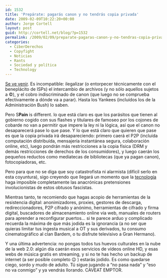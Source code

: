 ```yaml
---
id: 1532
title: 'Prepárate: pagarás canon y no tendrás copia privada'
date: 2009-02-09T10:22:20+00:00
author: Jorge Cortell
layout: post
guid: http://cortell.net/blog/?p=1532
permalink: /2009/02/09/preparate-pagaras-canon-y-no-tendras-copia-privada/
categories:
  - CiberDerechos
  - Copyfight
  - Noticias
  - Rants
  - Sociedad y polí­tica
  - Technology
---
```

<a title="http://ciberderechos.barrapunto.com/ciberderechos/09/02/08/1658227.shtml" href="http://ciberderechos.barrapunto.com/ciberderechos/09/02/08/1658227.shtml" target="_blank">Se ve venir</a>. Es incompatible: ilegalizar (o entorpecer técnicamente con el beneplácito de ISPs) el intercambio de archivos (y no sólo aquellos sujetos a ©), y el cobro indiscriminado de canon (que luego no se comprueba efectivamente a dónde va a parar). Hasta los Yankees (incluídos los de la Administración Bush) lo saben.

Pero S**Pain** is different. lo que está claro es que los parásitos que tienen al gobierno cogido con sus flashes y titulares de famoseo por los cojones de cobarde no van a permitir que impere la ley ni la lógica, así que el canon no desaparecerá pase lo que pase. Y lo que está claro que quieren que pase es que la copia privada irá desapareciendo: primero caerá el P2P (incluída computación distribuída, mensajería instantánea segura, colaboración online, etc), luego pondrán más restricciones a la copia física (DRM y demás restricciones de derechos de los consumidores), y luego caerán los pequeños reductos como mediatecas de bibliotecas (que ya pagan canon), fotocopiadoras, etc.

Pero para que no se diga que soy catastrofista ni alarmista (difícil serlo en esta coyuntura), sigo creyendo que llegará un momento que la <a title="Teletransportan info a 1 m. de distancia" href="http://ciencia.barrapunto.com/ciencia/09/02/06/0634201.shtml" target="_blank">tecnología</a> haga imposible completamente las anacrónicas pretensiones involucionistas de estos obtusos fascistas.

Mientras tanto, te recomiendo que hagas acopio de herramientas de la resistencia digital: anonimizadores, proxies, gestores de descarga, redireccionadores, P2P cifrado y anónimo, herramientas de cifrado y firma digital, buscadores de almacenamiento online via web, manuales de routers para aprender a reconfigurar puertos&#8230; si te parece arduo y complicado recuerda la máxima de que más jodida es la ignorancia (a no ser que quieras limitar tus ingesta musical a OT y sus derivados, tu consumo cinematográfico al clan Bardem, o tu disfrute televisivo a Gran Hermano).

Y una última advertencia: no pongas todos tus huevos culturales en la nube de la web 2.0: algún día caerán esos servicios de vídeos online HD, y esas webs de música gratis en streaming, y si no te has hecho un backup de internet (a ser posible completo 😉 ) estarás jodido. Es como quedarse ciego, sordo y mudo de adulto. Tú sigue jugando a &#8220;no pasa nada&#8221; y &#8220;eso no va conmigo&#8221; y ya vendrás llorando. CAVEAT EMPTOR.